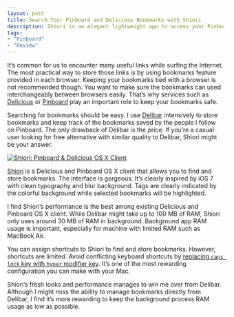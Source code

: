 ```yaml
---
layout: post
title: Search Your Pinboard and Delicious Bookmarks with Shiori
description: Shiori is an elegant lightweight app to access your Pinboard and Delicious bookmarks on Mac.
tags:
- "Pinboard"
- "Review"
---
```

It’s common for us to encounter many useful links while surfing the Internet. The most practical way to store those links is by using bookmarks feature provided in each browser. Keeping your bookmarks tied with a browser is not recommended though. You want to make sure the bookmarks can used interchangeably between browsers easily. That’s why services such as [Delicious](http://delicious.com/ "Delicious") or [Pinboard](http://pinboard.in/ "Pinboard: social bookmarking for introverts") play an important role to keep your bookmarks safe.

<!--more-->

Searching for bookmarks should be easy. I use [Delibar](http://www.delibarapp.com/ "Delibar, Delicious Mac client") intensively to store bookmarks and keep track of the bookmarks saved by the people I follow on Pinboard. The only drawback of Delibar is the price. If you’re a casual user looking for free alternative with similar quality to Delibar, Shiori might be your answer.

[ ![Shiori: Pinboard & Delicious OS X Client][img] ](http://images.sayzlim.net/2013/08/shiori_intro.jpg "Shiori: Pinboard & Delicious OS X Client")

[img]: http://images.sayzlim.net/2013/08/shiori_intro.jpg "Shiori: Pinboard & Delicious OS X Client"

[Shiori](http://aki-null.net/shiori/ "Shiori - Pinboard and Delicious OS X client") is a Delicious and Pinboard OS X client that allows you to find and store bookmarks. The interface is gorgeous. It’s clearly inspired by iOS 7 with clean typography and blur background. Tags are clearly indicated by the colorful background while selected bookmarks will be highlighted.

I find Shiori’s performance is the best among existing Delicious and Pinboard OS X client. While Delibar might take up to 100 MB of RAM, Shiori only uses around 30 MB of RAM in background. Background app RAM usage is important, especially for machine with limited RAM such as MacBook Air.

You can assign shortcuts to Shiori to find and store bookmarks. However, shortcuts are limited. Avoid conflicting keyboard shortcuts by [replacing `caps lock` key with `hyper` modifier key](http://sayzlim.net/disable-sysdiagnose-key-combination "Disable Sysdiagnose Key Combination - Sayz Lim"). It’s one of the most rewarding configuration you can make with your Mac.

Shiori’s fresh looks and performance manages to win me over from Delibar. Although I might miss the ability to manage bookmarks directly from Delibar, I find it’s more rewarding to keep the background process RAM usage as low as possible.
